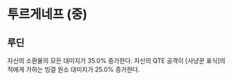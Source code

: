 # 투르게네프 (중)

## 루딘

자신의 소환물의 모든 대미지가 35.0% 증가한다. 자신의 QTE 공격이 [사냥꾼 표식]의 적에게 가하는 빙결 원소 대미지가 25.0% 증가한다.
